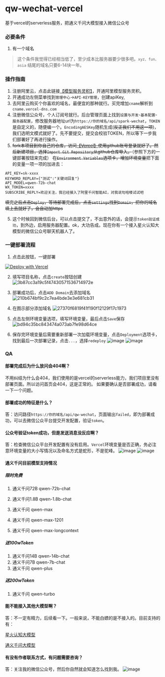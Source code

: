 # qw-wechat-vercel
基于vercel的serverless服务，把通义千问大模型接入微信公众号

### 必要条件

1. 有一个域名

>这个条件我觉得已经相当低了，至少成本比服务器要少很多吧。`xyz、fun、asia` 结尾的域名只要6-14块一年。

### 操作指南

1. 注册阿里云，点击此链接[【模型服务灵积】](https://dashscope.console.aliyun.com/overview)，开通阿里模型服务灵积。
2. 开通成功左侧菜单找到`管理中心`->`API-KEY管理`，创建apiKey,
3. 去阿里云购买个你喜欢的域名，最便宜的那种就行。买完增加`cname`解析到`cname.vercel-dns.com`
4. 注册微信公众号，个人订阅号就行。后台管理页面上找到`设置与开发`-`基本配置`-`服务器配置`，修改服务器地址url为`https://你的域名/api/spark-wechat`，`TOKEN`是自定义的，随便编一个。`EncodingAESKey`随机生成(~~反正我们不用这一项~~)，我们选明文模式就好了。先不要提交，提交会校验TOKEN，所以等下一步我们部署好了再进行操作。
5. ~~fork本项目到你自己的仓库，访问[【Vercel】](https://vercel.com/)使用github账号登录就好了。然后新建项目，选择`Import Git Repository`从github仓库导入。~~（参照下方的一键部署按钮来完成） ~~在`Environment Variables`选项卡，增加环境变量~~把下面的变量一项一项的加进去：
```
API_KEY=sk-xxxx
KEYWORD_REPLAY={"测试":"关键词回复"}
API_MODEL=qwen-72b-chat
WX_TOKEN=xxxx
SUBSCRIBE_REPLY=欢迎关注，我已经接入了阿里千问智能AI，对我说句哈喽试试吧
```
~~填完之后点击`Deploy`，等待部署完成后，点击`settings`找到`Domain`，把你的域名填上去就好了，会自动加https~~

5. 这个时候回到微信后台，可以点击提交了，不出意外的话，会提示`token验证成功`，到外边，启用服务器配置。ok，大功告成。现在你有一个接入星火认知大模型的微信公众号聊天机器人了。

### 一键部署流程

1. 点击此按钮，一键部署

[![Deploy with Vercel](https://vercel.com/button)](https://vercel.com/import/git?s=https://github.com/LuhangRui/qw-wechat-vercel)

2. 填写项目名称，点击`create`按钮创建
![3b87cc3a19c5f47430571536714972e](https://github.com/SuxueCode/WechatBakTool/assets/30895030/9af7f9a5-2f22-4244-bcea-b12cd7806e96)

3. 部署成功后，点击`ADD Domain`去添加域名
![210b674bf9c2c7ea4bde3e3e681cb31](https://github.com/SuxueCode/WechatBakTool/assets/30895030/5359086b-8e88-4813-9ee1-8634678d5f4c)

4. 在图示部分添加域名
![27370f6819f41f190f12129f17c1973](https://github.com/SuxueCode/WechatBakTool/assets/30895030/f575544c-74c0-4026-8c7a-4c96fad0a279)

5. 点击左侧环境变量选项，填写环境变量，最后点击`Save`保存
![bd94c35bc843474a073ab7fe98d64ce](https://github.com/SuxueCode/WechatBakTool/assets/30895030/3a9f3520-724a-452c-b840-9177282e9e68)

6. 保存完环境变量后需要重新部署一次加载环境变量，点击`Deployment`选项卡，找到最后一次部署记录，点击`...`，选择`redeploy`
![image](https://github.com/SuxueCode/WechatBakTool/assets/30895030/40910f52-1af8-47d6-892a-9ce8d1117183)
![image](https://github.com/SuxueCode/WechatBakTool/assets/30895030/c72defce-9ea2-48e0-809f-2a748a6ed498)


### QA

#### 部署完成后为什么放问会404啊？

不用纠结为什么会404，我们使用的是vercel的serverless能力，我们项目里没有部署页面。所以访问首页会404，这是正常的。
如果要确认是否部署成功，请看一下一个问题。

#### 部署成功的特征是什么？

答：访问路径`https://你的域名/api/qw-wechat`，页面输出`failed`，即为部署成功，可以去微信公众平台提交开发配置，验证`token`。

#### 公众号验证token成功，但是发送消息没反应啊？

答：检查微信公众平台开发配置有没有启用。`Vercel`环境变量是否正确，务必注意环境变量的大小写情况以及命名方式是蛇形，不是驼峰。
![image](https://github.com/SuxueCode/WechatBakTool/assets/30895030/d9312742-51ed-408a-a98e-f1ce776f7664)
![image](https://github.com/SuxueCode/WechatBakTool/assets/30895030/b52a6baa-5493-4ed9-aefd-b54bff571d14)

#### 通义千问目前模型支持情况
##### 限时免费
1. 通义千问72B  qwen-72b-chat

2. 通义千问1.8B  qwen-1.8b-chat

3. 通义千问 qwen-max

4. 通义千问 qwen-max-1201

5. 通义千问 qwen-max-longcontext
##### 送100wToken
1. 通义千问14B  qwen-14b-chat
2. 通义千问7B   qwen-7b-chat
3. 通义千问     qwen-plus
##### 送200wToken
1. 通义千问 qwen-turbo

#### 能不能接入其他大模型啊？

答：不一定有精力，后续看一下。一般来说，不能白嫖的是不接入的。目前支持的有：

[星火认知大模型](https://github.com/LuhangRui/spark-wechat-vercel)

[通义千问大模型](https://github.com/LuhangRui/qw-wechat-vercel)


#### 有没有作者联系方式，有问题需要咨询？

答：关注我的微信公众号，然后你自然就会知道怎么找到我。
![image](https://github.com/SuxueCode/WechatBakTool/assets/30895030/0a508949-ca25-4394-9d51-062c5334d020)